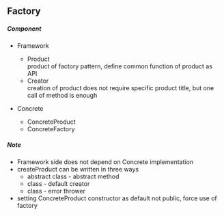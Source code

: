 ## Factory  

##### Component   
- Framework  
    - Product  
    product of factory pattern, define common function of product as API  
    - Creator  
    creation of product does not require specific product title, but one call of method is enough  
    
- Concrete   
    - ConcreteProduct
    - ConcreteFactory  
    
##### Note  
- Framework side does not depend on Concrete implementation  
- createProduct can be written in three ways
    - abstract class - abstract method  
    - class - default creator  
    - class - error thrower  
- setting ConcreteProduct constructor as default not public, force use of factory 
    
